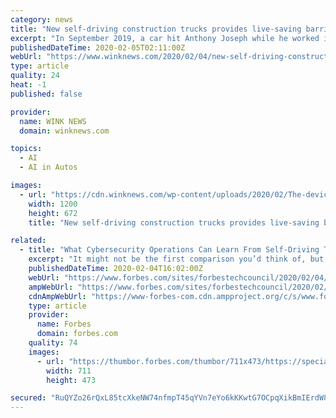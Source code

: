 ```yaml
---
category: news
title: "New self-driving construction trucks provides live-saving barrier"
excerpt: "In September 2019, a car hit Anthony Joseph while he worked in a construction zone. He survived, but not without serious injuries. A self-driving truck that acts as a barrier for construction crews could prevent future horrific crashes. “From what I see with the accident scene,” said Linda Joseph, the victim’s mother, “had that truck ..."
publishedDateTime: 2020-02-05T02:11:00Z
webUrl: "https://www.winknews.com/2020/02/04/new-self-driving-construction-trucks-provides-live-saving-barrier/"
type: article
quality: 24
heat: -1
published: false

provider:
  name: WINK NEWS
  domain: winknews.com

topics:
  - AI
  - AI in Autos

images:
  - url: "https://cdn.winknews.com/wp-content/uploads/2020/02/The-device.-Credit-WINK-News-e1580872182567.png"
    width: 1200
    height: 672
    title: "New self-driving construction trucks provides live-saving barrier"

related:
  - title: "What Cybersecurity Operations Can Learn From Self-Driving Trucks"
    excerpt: "It might not be the first comparison you’d think of, but there’s a significant parallel between long-haul drivers and front-line cybersecurity analysts. Both sets of people sit before screens – either glass windshields or computer monitors — for hours at a time,"
    publishedDateTime: 2020-02-04T16:02:00Z
    webUrl: "https://www.forbes.com/sites/forbestechcouncil/2020/02/04/what-cybersecurity-operations-can-learn-from-self-driving-trucks/"
    ampWebUrl: "https://www.forbes.com/sites/forbestechcouncil/2020/02/04/what-cybersecurity-operations-can-learn-from-self-driving-trucks/amp/"
    cdnAmpWebUrl: "https://www-forbes-com.cdn.ampproject.org/c/s/www.forbes.com/sites/forbestechcouncil/2020/02/04/what-cybersecurity-operations-can-learn-from-self-driving-trucks/amp/"
    type: article
    provider:
      name: Forbes
      domain: forbes.com
    quality: 74
    images:
      - url: "https://thumbor.forbes.com/thumbor/711x473/https://specials-images.forbesimg.com/dam/imageserve/932516238/960x0.jpg?fit=scale"
        width: 711
        height: 473

secured: "RuQYZo26rQxL85tcXkeNW74nfmpT45qYVn7eYo6kKKwtG7OCpqXikBmIErdW8eLZ850VmCG104ySDEp/rn9TAsGT4m0ckI7Ms8U85DDhXUFCV/XrvTHCxAjE846SBgU22LouOOT+odKeRvxMYxyTWJ08x4gbrWIx42NjR4AtObXXJme/lDmvXcrsTwFgtoGYjlAobompVHWvJ48NMQT9nqyGeIBPWoUBNarndj5Omcf9P0UGNHUAjRuESfcQpc4NYEbt0DO3ChG9OX5BKOUleNpK8Of5FdN9LZEn9JaJqQFYpYs5IvfwkUf1oUglueou;xBdN/qnmX0bHlZlcrL9KsA=="
---
```


